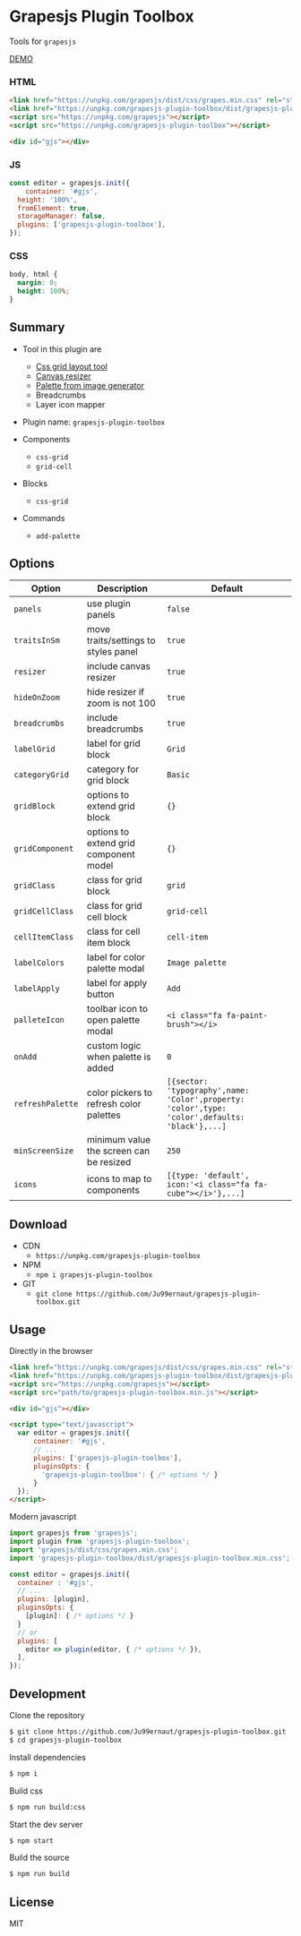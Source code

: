# Grapesjs Plugin Toolbox

Tools for `grapesjs`

[DEMO](https://codepen.io/ju99ernaut/pen/Vwaqdpw)

### HTML
```html
<link href="https://unpkg.com/grapesjs/dist/css/grapes.min.css" rel="stylesheet">
<link href="https://unpkg.com/grapesjs-plugin-toolbox/dist/grapesjs-plugin-toolbox.min.css" rel="stylesheet">
<script src="https://unpkg.com/grapesjs"></script>
<script src="https://unpkg.com/grapesjs-plugin-toolbox"></script>

<div id="gjs"></div>
```

### JS
```js
const editor = grapesjs.init({
	container: '#gjs',
  height: '100%',
  fromElement: true,
  storageManager: false,
  plugins: ['grapesjs-plugin-toolbox'],
});
```

### CSS
```css
body, html {
  margin: 0;
  height: 100%;
}
```


## Summary

* Tool in this plugin are 
  * [Css grid layout tool](https://i.imgur.com/jwXI0MS.mp4)
  * [Canvas resizer](https://i.imgur.com/GWBJsmI.mp4)
  * [Palette from image generator](https://i.imgur.com/eeIqyHO.png)
  * Breadcrumbs
  * Layer icon mapper

* Plugin name: `grapesjs-plugin-toolbox`
* Components
    * `css-grid`
    * `grid-cell`
* Blocks
    * `css-grid`
* Commands
    * `add-palette`



## Options

| Option | Description | Default |
|-|-|-
| `panels` | use plugin panels | `false` |'
| `traitsInSm` | move traits/settings to styles panel | `true` |
| `resizer` | include canvas resizer | `true` |
| `hideOnZoom` | hide resizer if zoom is not 100 | `true` |
| `breadcrumbs` | include breadcrumbs | `true` |
| `labelGrid` | label for grid block  | `Grid` |
| `categoryGrid` | category for grid block | `Basic` |
| `gridBlock` | options to extend grid block | `{}` |
| `gridComponent` | options to extend grid component model | `{}` |
| `gridClass` | class for grid block | `grid` |
| `gridCellClass` | class for grid cell block | `grid-cell` |
| `cellItemClass` | class for cell item block | `cell-item` |
| `labelColors` | label for color palette modal | `Image palette` |
| `labelApply` | label for apply button | `Add` |
| `palleteIcon` | toolbar icon to open palette modal | `<i class="fa fa-paint-brush"></i>` |
| `onAdd` | custom logic when palette is added | `0` |
| `refreshPalette` | color pickers to refresh color palettes | `[{sector: 'typography',name: 'Color',property: 'color',type: 'color',defaults: 'black'},...]` |
| `minScreenSize` | minimum value the screen can be resized | `250` |
| `icons` | icons to map to components | `[{type: 'default', icon:'<i class="fa fa-cube"></i>'},...]` |


## Download

* CDN
  * `https://unpkg.com/grapesjs-plugin-toolbox`
* NPM
  * `npm i grapesjs-plugin-toolbox`
* GIT
  * `git clone https://github.com/Ju99ernaut/grapesjs-plugin-toolbox.git`



## Usage

Directly in the browser
```html
<link href="https://unpkg.com/grapesjs/dist/css/grapes.min.css" rel="stylesheet"/>
<link href="https://unpkg.com/grapesjs-plugin-toolbox/dist/grapesjs-plugin-toolbox.min.css" rel="stylesheet">
<script src="https://unpkg.com/grapesjs"></script>
<script src="path/to/grapesjs-plugin-toolbox.min.js"></script>

<div id="gjs"></div>

<script type="text/javascript">
  var editor = grapesjs.init({
      container: '#gjs',
      // ...
      plugins: ['grapesjs-plugin-toolbox'],
      pluginsOpts: {
        'grapesjs-plugin-toolbox': { /* options */ }
      }
  });
</script>
```

Modern javascript
```js
import grapesjs from 'grapesjs';
import plugin from 'grapesjs-plugin-toolbox';
import 'grapesjs/dist/css/grapes.min.css';
import 'grapesjs-plugin-toolbox/dist/grapesjs-plugin-toolbox.min.css';

const editor = grapesjs.init({
  container : '#gjs',
  // ...
  plugins: [plugin],
  pluginsOpts: {
    [plugin]: { /* options */ }
  }
  // or
  plugins: [
    editor => plugin(editor, { /* options */ }),
  ],
});
```



## Development

Clone the repository

```sh
$ git clone https://github.com/Ju99ernaut/grapesjs-plugin-toolbox.git
$ cd grapesjs-plugin-toolbox
```

Install dependencies

```sh
$ npm i
```

Build css

```sh
$ npm run build:css
```

Start the dev server

```sh
$ npm start
```

Build the source

```sh
$ npm run build
```



## License

MIT
